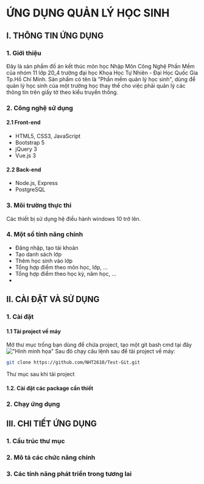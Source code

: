 # ỨNG DỤNG QUẢN LÝ HỌC SINH

## I. THÔNG TIN ỨNG DỤNG

### 1. Giới thiệu

Đây là sản phẩm đồ án kết thúc môn học Nhập Môn Công Nghệ Phần Mềm của nhóm 11 lớp 20_4 trường đại học Khoa Học Tự Nhiên - Đại Học Quốc Gia Tp.Hồ Chí Minh. Sản phẩm có tên là "Phần mềm quản lý học sinh", dùng để quản lý học sinh của một trường học thay thế cho việc phải quản lý các thông tin trên giấy tờ theo kiểu truyền thống.

### 2. Công nghệ sử dụng

#### 2.1 Front-end

- HTML5, CSS3, JavaScript
- Bootstrap 5
- jQuery 3
- Vue.js 3

#### 2.2 Back-end

- Node.js, Express
- PostgreSQL

### 3. Môi trường thực thi

Các thiết bị sử dụng hệ điều hành windows 10 trở lên.

### 4. Một số tính năng chính

- Đăng nhập, tạo tài khoản
- Tạo danh sách lớp
- Thêm học sinh vào lớp
- Tổng hợp điểm theo môn học, lớp, ...
- Tổng hợp điểm theo học kỳ, năm học, ...
-

###

## II. CÀI ĐẶT VÀ SỬ DỤNG

### 1. Cài đặt

#### 1.1 Tải project về máy

Mở thư mục trống bạn dùng để chứa project, tạo một git bash cmd tại đây
!["Hình minh họa"](./images/img1.png)
Sau đó chạy câu lệnh sau để tải project về máy:

```bash
git clone https://github.com/NHT2610/Test-Git.git
```

Thư mục sau khi tải project

#### 1.2. Cài đặt các package cần thiết

### 2. Chạy ứng dụng

## III. CHI TIẾT ỨNG DỤNG

### 1. Cấu trúc thư mục

### 2. Mô tả các chức năng chính

### 3. Các tính năng phát triển trong tương lai
